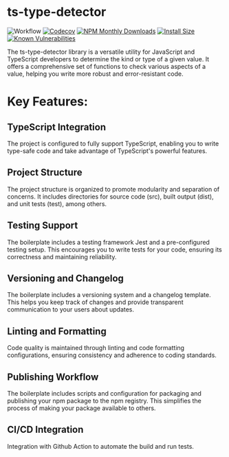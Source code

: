 # ts-type-detector

![Workflow](https://github.com/paxa1887/ts-type-detector/actions/workflows/main.yml/badge.svg)
[![Codecov](https://codecov.io/gh/paxa1887/ts-type-detector/graph/badge.svg?token=S6U22KXOKW)](https://codecov.io/gh/paxa1887/ts-type-detector) [![NPM Monthly Downloads](https://img.shields.io/npm/dm/ts-type-detector.svg?style=flat)](https://www.npmjs.com/package/ts-type-detector)
[![Install Size](https://packagephobia.com/badge?p=ts-type-detector)](https://packagephobia.com/result?p=ts-type-detector) [![Known Vulnerabilities](https://snyk.io/test/github/paxa1887/ts-type-detector/badge.svg)](https://snyk.io/test/github/paxa1887/ts-type-detector)

The ts-type-detector library is a versatile utility for JavaScript and TypeScript developers to determine the kind or type of a given value. It offers a comprehensive set of functions to check various aspects of a value, helping you write more robust and error-resistant code.


# Key Features:

## TypeScript Integration

The project is configured to fully support TypeScript, enabling you to write type-safe code and take advantage of TypeScript's powerful features.

## Project Structure

The project structure is organized to promote modularity and separation of concerns. It includes directories for source code (src), built output (dist), and unit tests (test), among others.

## Testing Support

The boilerplate includes a testing framework Jest and a pre-configured testing setup. This encourages you to write tests for your code, ensuring its correctness and maintaining reliability.

## Versioning and Changelog

The boilerplate includes a versioning system and a changelog template. This helps you keep track of changes and provide transparent communication to your users about updates.

## Linting and Formatting

Code quality is maintained through linting and code formatting configurations, ensuring consistency and adherence to coding standards.

## Publishing Workflow

The boilerplate includes scripts and configuration for packaging and publishing your npm package to the npm registry. This simplifies the process of making your package available to others.

## CI/CD Integration

Integration with Github Action to automate the build and run tests.
